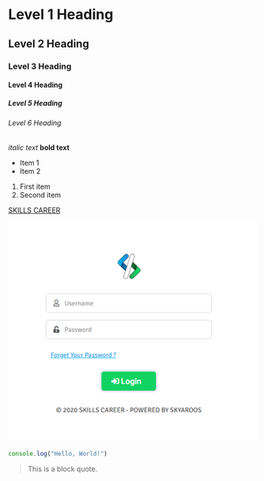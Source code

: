 # Level 1 Heading
## Level 2 Heading
### Level 3 Heading
#### Level 4 Heading
##### Level 5 Heading
###### Level 6 Heading

*italic text*
**bold text**

- Item 1
- Item 2

1. First item
2. Second item

[SKILLS CAREER](https://skills-career.com/)


![Alt SKILLS Login Page](1.png)


```JavaScript
console.log("Hello, World!")
```

> This is a block quote.